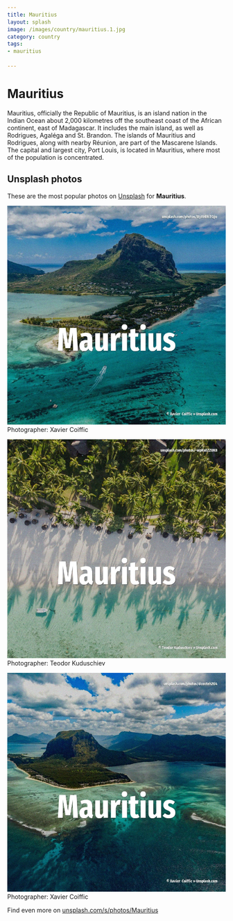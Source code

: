 ```yaml
---
title: Mauritius
layout: splash
image: /images/country/mauritius.1.jpg
category: country
tags:
- mauritius

---
```

# Mauritius

Mauritius, officially the Republic of Mauritius, is an island nation in the Indian Ocean about 
2,000 kilometres  off the southeast coast of the African continent, east of Madagascar.
It includes the main island, as well as Rodrigues, Agaléga and St.
Brandon.
The islands of Mauritius and Rodrigues, along with nearby Réunion, are part of the Mascarene 
Islands.
The capital and largest city, Port Louis, is located in Mauritius, where most of the population is 
concentrated.

 
## Unsplash photos
These are the most popular photos on [Unsplash](https://unsplash.com) for **Mauritius**.
 
![Mauritius](/images/country/mauritius.1.jpg)
Photographer:  Xavier  Coiffic
 
![Mauritius](/images/country/mauritius.2.jpg)
Photographer:  Teodor Kuduschiev
 
![Mauritius](/images/country/mauritius.3.jpg)
Photographer:  Xavier  Coiffic
 
Find even more on [unsplash.com/s/photos/Mauritius](https://unsplash.com/s/photos/Mauritius)
 

